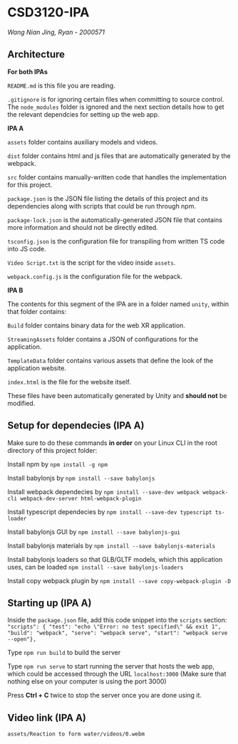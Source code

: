 # CSD3120-IPA
_Wang Nian Jing, Ryan - 2000571_

## Architecture

**For both IPAs**

`README.md` is this file you are reading.

`.gitignore` is for ignoring certain files when committing to source control. The `node_modules` folder is ignored and the next section details how to get the relevant dependcies for setting up the web app.

**IPA A**

`assets` folder contains auxiliary models and videos.

`dist` folder contains html and js files that are automatically generated by the webpack.

`src` folder contains manually-written code that handles the implementation for this project.

`package.json` is the JSON file listing the details of this project and its dependencies along with scripts that could be run through npm.

`package-lock.json` is the automatically-generated JSON file that contains more information and should not be directly edited.

`tsconfig.json` is the configuration file for transpiling from written TS code into JS code.

`Video Script.txt` is the script for the video inside `assets`.

`webpack.config.js` is the configuration file for the webpack.

**IPA B**

The contents for this segment of the IPA are in a folder named `unity`, within that folder contains:

`Build` folder contains binary data for the web XR application.

`StreamingAssets` folder contains a JSON of configurations for the application.

`TemplateData` folder contains various assets that define the look of the application website.

`index.html` is the file for the website itself.

These files have been automatically generated by Unity and **should not** be modified.

## Setup for dependecies (IPA A)
Make sure to do these commands **in order** on your Linux CLI in the root directory of this project folder:

Install npm by `npm install -g npm`

Install babylonjs by `npm install --save babylonjs`

Install webpack dependecies by `npm install --save-dev webpack webpack-cli webpack-dev-server html-webpack-plugin`

Install typescript dependecies by `npm install --save-dev typescript ts-loader`

Install babylonjs GUI by `npm install --save babylonjs-gui`

Install babylonjs materials by `npm install --save babylonjs-materials`

Install babylonjs loaders so that GLB/GLTF models, which this application uses, can be loaded `npm install --save babylonjs-loaders`

Install copy webpack plugin by `npm install --save copy-webpack-plugin -D`

## Starting up (IPA A)

Inside the `package.json` file, add this code snippet into the `scripts` section:
       `"scripts": { "test": "echo \"Error: no test specified\" && exit 1", "build": "webpack", "serve": "webpack serve", "start": "webpack serve --open"},`

Type `npm run build` to build the server

Type `npm run serve` to start running the server that hosts the web app, which could be accessed through the URL `localhost:3000` (Make sure that nothing else on your computer is using the port 3000)

Press **Ctrl + C** twice to stop the server once you are done using it.

## Video link (IPA A)
`assets/Reaction to form water/videos/0.webm`